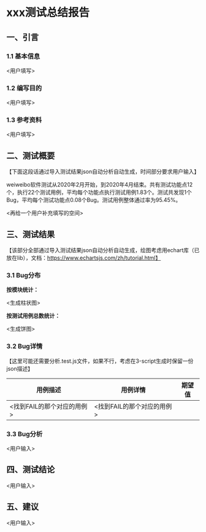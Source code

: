 # xxx测试总结报告

## 一、引言

### 1.1 基本信息

<用户填写>

### 1.2 编写目的

<用户填写>

### 1.3 参考资料

<用户填写>

## 二、测试概要

【下面这段话通过导入测试结果json自动分析自动生成，时间部分要求用户输入】

weiweibo软件测试从2020年2月开始，到2020年4月结束。共有测试功能点12个，执行22个测试用例，平均每个功能点执行测试用例1.83个。测试共发现1个Bug，平均每个测试功能点0.08个Bug。测试用例整体通过率为95.45%。

<再给一个用户补充填写的空间>

## 三、测试结果

【该部分全部通过导入测试结果json自动分析自动生成，绘图考虑用echart库（已放在lib），文档：https://www.echartsjs.com/zh/tutorial.html】

### 3.1 Bug分布

**按模块统计：**

<生成柱状图>

**按测试用例总数统计：**

<生成饼图>

### 3.2 Bug详情

【这里可能还需要分析.test.js文件，如果不行，考虑在3-script生成时保留一份json描述】

| 用例描述                   | 用例详情                   | 期望值                     |
| -------------------------- | -------------------------- | ------------------------ |
| <找到FAIL的那个对应的用例> | <找到FAIL的那个对应的用例> |                           |

### 3.3 Bug分析

<用户输入>

## 四、测试结论

<用户输入>

## 五、建议

<用户输入>
